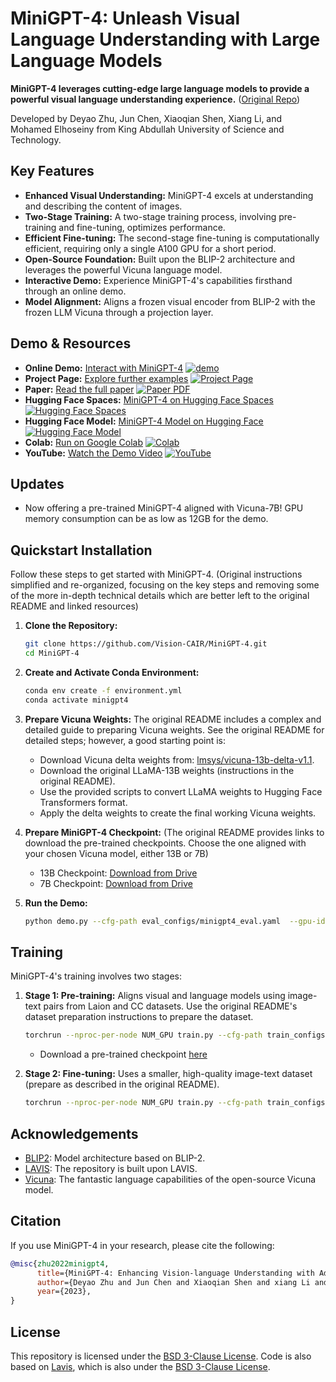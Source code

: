 # MiniGPT-4: Unleash Visual Language Understanding with Large Language Models

**MiniGPT-4 leverages cutting-edge large language models to provide a powerful visual language understanding experience.**  ([Original Repo](https://github.com/RiseInRose/MiniGPT-4-ZH))

Developed by Deyao Zhu, Jun Chen, Xiaoqian Shen, Xiang Li, and Mohamed Elhoseiny from King Abdullah University of Science and Technology.

## Key Features

*   **Enhanced Visual Understanding:**  MiniGPT-4 excels at understanding and describing the content of images.
*   **Two-Stage Training:**  A two-stage training process, involving pre-training and fine-tuning, optimizes performance.
*   **Efficient Fine-tuning:**  The second-stage fine-tuning is computationally efficient, requiring only a single A100 GPU for a short period.
*   **Open-Source Foundation:** Built upon the BLIP-2 architecture and leverages the powerful Vicuna language model.
*   **Interactive Demo:**  Experience MiniGPT-4's capabilities firsthand through an online demo.
*   **Model Alignment:**  Aligns a frozen visual encoder from BLIP-2 with the frozen LLM Vicuna through a projection layer.

## Demo & Resources

*   **Online Demo:**  [Interact with MiniGPT-4](https://minigpt-4.github.io)
    [![demo](figs/online_demo.png)](https://minigpt-4.github.io)
*   **Project Page:** [Explore further examples](https://minigpt-4.github.io)
    [![Project Page](https://img.shields.io/badge/Project-Page-Green)](https://minigpt-4.github.io)
*   **Paper:**  [Read the full paper](MiniGPT_4.pdf)
    [![Paper PDF](https://img.shields.io/badge/Paper-PDF-red)](MiniGPT_4.pdf)
*   **Hugging Face Spaces:** [MiniGPT-4 on Hugging Face Spaces](https://huggingface.co/spaces/Vision-CAIR/minigpt4)
    [![Hugging Face Spaces](https://img.shields.io/badge/%F0%9F%A4%97%20Hugging%20Face-Spaces-blue)](https://huggingface.co/spaces/Vision-CAIR/minigpt4)
*   **Hugging Face Model:** [MiniGPT-4 Model on Hugging Face](https://huggingface.co/Vision-CAIR/MiniGPT-4)
    [![Hugging Face Model](https://img.shields.io/badge/%F0%9F%A4%97%20Hugging%20Face-Model-blue)](https://huggingface.co/Vision-CAIR/MiniGPT-4)
*   **Colab:**  [Run on Google Colab](https://colab.research.google.com/drive/1OK4kYsZphwt5DXchKkzMBjYF6jnkqh4R?usp=sharing)
    [![Colab](https://colab.research.google.com/assets/colab-badge.svg)](https://colab.research.google.com/drive/1OK4kYsZphwt5DXchKkzMBjYF6jnkqh4R?usp=sharing)
*   **YouTube:**  [Watch the Demo Video](https://www.youtube.com/watch?v=__tftoxpBAw&feature=youtu.be)
    [![YouTube](https://badges.aleen42.com/src/youtube.svg)](https://www.youtube.com/watch?v=__tftoxpBAw&feature=youtu.be)

## Updates
*   Now offering a pre-trained MiniGPT-4 aligned with Vicuna-7B! GPU memory consumption can be as low as 12GB for the demo.

## Quickstart Installation

Follow these steps to get started with MiniGPT-4.  (Original instructions simplified and re-organized, focusing on the key steps and removing some of the more in-depth technical details which are better left to the original README and linked resources)

1.  **Clone the Repository:**

    ```bash
    git clone https://github.com/Vision-CAIR/MiniGPT-4.git
    cd MiniGPT-4
    ```

2.  **Create and Activate Conda Environment:**

    ```bash
    conda env create -f environment.yml
    conda activate minigpt4
    ```

3.  **Prepare Vicuna Weights:** The original README includes a complex and detailed guide to preparing Vicuna weights. See the original README for detailed steps; however, a good starting point is:

    *   Download Vicuna delta weights from: [lmsys/vicuna-13b-delta-v1.1](https://huggingface.co/lmsys/vicuna-13b-delta-v1.1).
    *   Download the original LLaMA-13B weights (instructions in the original README).
    *   Use the provided scripts to convert LLaMA weights to Hugging Face Transformers format.
    *   Apply the delta weights to create the final working Vicuna weights.

4.  **Prepare MiniGPT-4 Checkpoint:** (The original README provides links to download the pre-trained checkpoints. Choose the one aligned with your chosen Vicuna model, either 13B or 7B)

    *   13B Checkpoint: [Download from Drive](https://drive.google.com/file/d/1a4zLvaiDBr-36pasffmgpvH5P7CKmpze/view?usp=share_link)
    *   7B Checkpoint: [Download from Drive](https://drive.google.com/file/d/1RY9jV0dyqLX-o38LrumkKRh6Jtaop58R/view?usp=sharing)

5.  **Run the Demo:**
    ```bash
    python demo.py --cfg-path eval_configs/minigpt4_eval.yaml  --gpu-id 0
    ```

## Training

MiniGPT-4's training involves two stages:

1.  **Stage 1: Pre-training:** Aligns visual and language models using image-text pairs from Laion and CC datasets. Use the original README's dataset preparation instructions to prepare the dataset.
    ```bash
    torchrun --nproc-per-node NUM_GPU train.py --cfg-path train_configs/minigpt4_stage1_pretrain.yaml
    ```

    *   Download a pre-trained checkpoint [here](https://drive.google.com/file/d/1u9FRRBB3VovP1HxCAlpD9Lw4t4P6-Yq8/view?usp=share_link)
2.  **Stage 2: Fine-tuning:** Uses a smaller, high-quality image-text dataset (prepare as described in the original README).
    ```bash
    torchrun --nproc-per-node NUM_GPU train.py --cfg-path train_configs/minigpt4_stage2_finetune.yaml
    ```

## Acknowledgements

*   [BLIP2](https://huggingface.co/docs/transformers/main/model_doc/blip-2): Model architecture based on BLIP-2.
*   [LAVIS](https://github.com/salesforce/LAVIS):  The repository is built upon LAVIS.
*   [Vicuna](https://github.com/lm-sys/FastChat): The fantastic language capabilities of the open-source Vicuna model.

## Citation

If you use MiniGPT-4 in your research, please cite the following:

```bibtex
@misc{zhu2022minigpt4,
      title={MiniGPT-4: Enhancing Vision-language Understanding with Advanced Large Language Models}, 
      author={Deyao Zhu and Jun Chen and Xiaoqian Shen and xiang Li and Mohamed Elhoseiny},
      year={2023},
}
```

## License

This repository is licensed under the [BSD 3-Clause License](LICENSE.md).
Code is also based on [Lavis](https://github.com/salesforce/LAVIS), which is also under the [BSD 3-Clause License](LICENSE_Lavis.md).